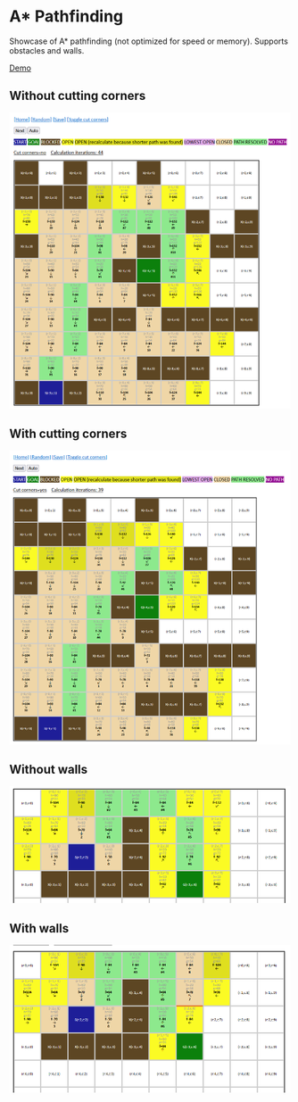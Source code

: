 # A* Pathfinding

Showcase of A* pathfinding (not optimized for speed or memory).
Supports obstacles and walls.

[Demo](https://jurgendl.github.io/a-star-pathfinding/a-star-maze-walker.html)

## Without cutting corners

![without cutting corners](/no-cut-corners.png?raw=true)

## With cutting corners

![with cutting corners](/cut-corners.png?raw=true)

## Without walls

![no walls](/no-walls.png?raw=true)

## With walls

![with walls](/with-walls.png?raw=true)
